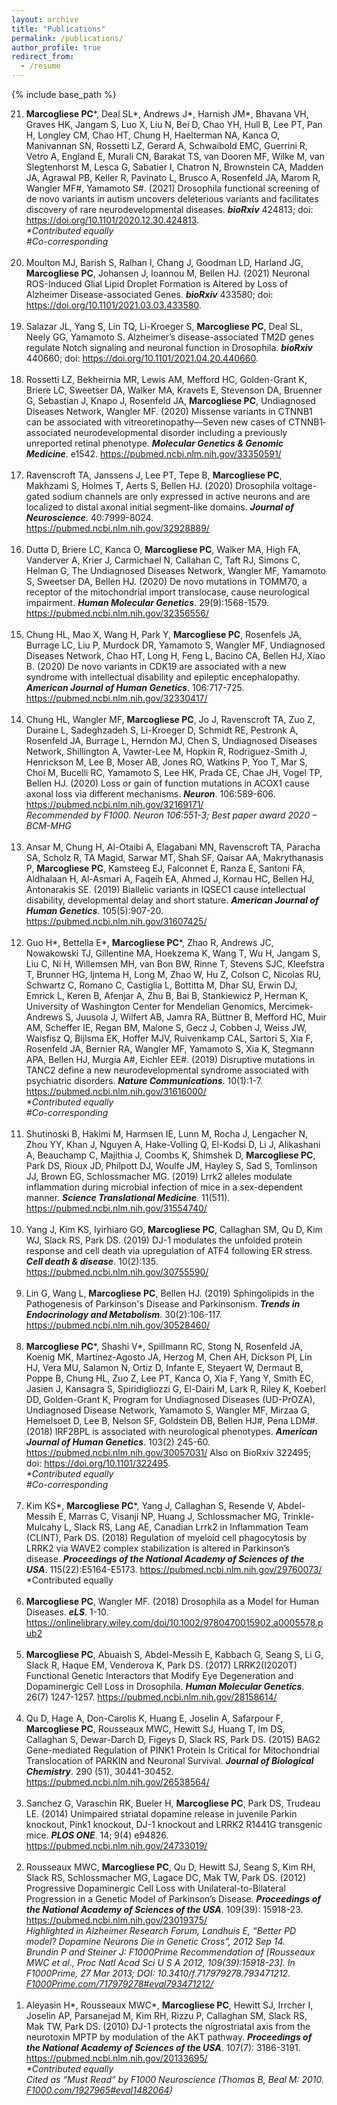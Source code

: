 ```yaml
---
layout: archive
title: "Publications"
permalink: /publications/
author_profile: true
redirect_from:
  - /resume
---
```


{% include base_path %}

<ol>

<li value="21."> <b>Marcogliese PC</b>*, Deal SL*, Andrews J*, Harnish JM*, Bhavana VH, Graves HK, Jangam S, Luo X, Liu N, Bei D, Chao YH, Hull B, Lee PT, Pan H, Longley CM, Chao HT, Chung H, Haelterman NA, Kanca O, Manivannan SN, Rossetti LZ, Gerard A, Schwaibold EMC, Guerrini R, Vetro A, England E, Murali CN, Barakat TS, van Dooren MF, Wilke M, van Slegtenhorst M, Lesca G, Sabatier I, Chatron N, Brownstein CA, Madden JA, Agrawal PB, Keller R, Pavinato L, Brusco A, Rosenfeld JA, Marom R, Wangler MF#, Yamamoto S#. (2021) Drosophila functional screening of de novo variants in autism uncovers deleterious variants and facilitates discovery of rare neurodevelopmental diseases. <b><i>bioRxiv</i></b> 424813; doi: <a href="https://doi.org/10.1101/2020.12.30.424813">https://doi.org/10.1101/2020.12.30.424813</a>.<br/>
	<i>*Contributed equally<br/>
	#Co-corresponding</i></li>
<br/>	
<li value="20."> Moulton MJ, Barish S, Ralhan I, Chang J, Goodman LD, Harland JG, <b>Marcogliese PC</b>, Johansen J, Ioannou M, Bellen HJ. (2021) Neuronal ROS-Induced Glial Lipid Droplet Formation is Altered by Loss of Alzheimer Disease-associated Genes. <b><i>bioRxiv</i></b> 433580; doi: <a href="https://doi.org/10.1101/2021.03.03.433580">https://doi.org/10.1101/2021.03.03.433580</a>.</li>
<br/>
<li value="19."> Salazar JL, Yang S, Lin TQ, Li-Kroeger S, <b>Marcogliese PC</b>, Deal SL, Neely GG, Yamamoto S. Alzheimer’s disease-associated TM2D genes regulate Notch signaling and neuronal function in Drosophila. <b><i>bioRxiv</i></b> 440660; doi: <a href="https://doi.org/10.1101/2021.04.20.440660">https://doi.org/10.1101/2021.04.20.440660</a>.</li>
<br/>	
<li value="18."> Rossetti LZ, Bekheirnia MR, Lewis AM, Mefford HC, Golden-Grant K, Briere LC, Sweetser DA, Walker MA, Kravets E, Stevenson DA, Bruenner G, Sebastian J, Knapo J, Rosenfeld JA, <b>Marcogliese PC</b>, Undiagnosed Diseases Network, Wangler MF. (2020) Missense variants in CTNNB1 can be associated with vitreoretinopathy—Seven new cases of CTNNB1‐associated neurodevelopmental disorder including a previously unreported retinal phenotype. <b><i>Molecular Genetics & Genomic Medicine</i></b>. e1542. <a href="https://pubmed.ncbi.nlm.nih.gov/33350591/">https://pubmed.ncbi.nlm.nih.gov/33350591/</a> </li>
<br/>
<li value="17."> Ravenscroft TA, Janssens J, Lee PT, Tepe B, <b>Marcogliese PC</b>, Makhzami S, Holmes T, Aerts S, Bellen HJ. (2020) Drosophila voltage-gated sodium channels are only expressed in active neurons and are localized to distal axonal initial segment-like domains. <b><i>Journal of Neuroscience</i></b>. 40:7999-8024. <a href="https://pubmed.ncbi.nlm.nih.gov/32928889/">https://pubmed.ncbi.nlm.nih.gov/32928889/</a> </li>
<br/>
<li value="16."> Dutta D, Briere LC, Kanca O, <b>Marcogliese PC</b>, Walker MA, High FA, Vanderver A, Krier J, Carmichael N, Callahan C, Taft RJ, Simons C, Helman G, The Undiagnosed Diseases Network, Wangler MF, Yamamoto S, Sweetser DA, Bellen HJ. (2020) De novo mutations in TOMM70, a receptor of the mitochondrial import translocase, cause neurological impairment. <b><i>Human Molecular Genetics</i></b>. 29(9):1568-1579. <a href="https://pubmed.ncbi.nlm.nih.gov/32356556/">https://pubmed.ncbi.nlm.nih.gov/32356556/</a> </li>
<br/>
<li value="15."> Chung HL, Mao X, Wang H, Park Y, <b>Marcogliese PC</b>, Rosenfels JA, Burrage LC, Liu P, Murdock DR, Yamamoto S, Wangler MF, Undiagnosed Diseases Network, Chao HT, Long H, Feng L, Bacino CA, Bellen HJ, Xiao B. (2020) De novo variants in CDK19 are associated with a new syndrome with intellectual disability and epileptic encephalopathy. <b><i>American Journal of Human Genetics</i></b>. 106:717-725. <a href="https://pubmed.ncbi.nlm.nih.gov/32330417/">https://pubmed.ncbi.nlm.nih.gov/32330417/</a> </li>
<br/>
<li value="14."> Chung HL, Wangler MF, <b>Marcogliese PC</b>, Jo J, Ravenscroft TA, Zuo Z, Duraine L, Sadeghzadeh S, Li-Kroeger D, Schmidt RE, Pestronk A, Rosenfeld JA, Burrage L, Herndon MJ, Chen S, Undiagnosed Diseases Network, Shillington A, Vawter-Lee M, Hopkin R, Rodriguez-Smith J, Henrickson M, Lee B, Moser AB, Jones RO, Watkins P, Yoo T, Mar S, Choi M, Bucelli RC, Yamamoto S, Lee HK, Prada CE, Chae JH, Vogel TP, Bellen HJ. (2020) Loss or gain of function mutations in ACOX1 cause axonal loss via different mechanisms. <b><i>Neuron</i></b>. 106:589-606. <a href="https://pubmed.ncbi.nlm.nih.gov/32169171/">https://pubmed.ncbi.nlm.nih.gov/32169171/</a> <br/>
		<i>Recommended by F1000. Neuron 106:551-3; Best paper award 2020 – BCM-MHG</i></li>
<br/>
<li value="13."> Ansar M, Chung H, Al-Otaibi A, Elagabani MN, Ravenscroft TA, Paracha SA, Scholz R, TA Magid, Sarwar MT, Shah SF, Qaisar AA, Makrythanasis P, <b>Marcogliese PC</b>, Kamsteeg EJ, Falconnet E, Ranza E, Santoni FA, Aldhalaan H, Al-Asmari A, Faqeih EA, Ahmed J, Kornau HC, Bellen HJ, Antonarakis SE. (2019) Biallelic variants in IQSEC1 cause intellectual disability, developmental delay and short stature. <b><i>American Journal of Human Genetics</i></b>. 105(5):907-20. <a href="https://pubmed.ncbi.nlm.nih.gov/31607425/">https://pubmed.ncbi.nlm.nih.gov/31607425/</a> </li>
<br/>
<li value="12."> Guo H*, Bettella E*, <b>Marcogliese PC</b>*, Zhao R, Andrews JC, Nowakowski TJ, Gillentine MA, Hoekzema K, Wang T, Wu H, Jangam S, Liu C, Ni H, Willemsen MH, van Bon BW, Rinne T, Stevens SJC, Kleefstra T, Brunner HG, Ijntema H, Long M, Zhao W, Hu Z, Colson C, Nicolas RU, Schwartz C, Romano C, Castiglia L, Bottitta M, Dhar SU, Erwin DJ, Emrick L, Keren B, Afenjar A, Zhu B, Bai B, Stankiewicz P, Herman K, University of Washington Center for Mendelian Genomics, Mercimek-Andrews S, Juusola J, Wilfert AB, Jamra RA, Büttner B, Mefford HC, Muir AM, Scheffer IE, Regan BM, Malone S, Gecz J, Cobben J, Weiss JW, Waisfisz Q, Bijlsma EK, Hoffer MJV, Ruivenkamp CAL, Sartori S, Xia F, Rosenfeld JA, Bernier RA, Wangler MF, Yamamoto S, Xia K, Stegmann APA, Bellen HJ, Murgia A#, Eichler EE#. (2019) Disruptive mutations in TANC2 define a new neurodevelopmental syndrome associated with psychiatric disorders. <b><i>Nature Communications</i></b>. 10(1):1-7. <a href="https://pubmed.ncbi.nlm.nih.gov/31616000/">https://pubmed.ncbi.nlm.nih.gov/31616000/</a> <br/>
		<i>*Contributed equally<br/>
		#Co-corresponding</i></li>
<br/>
<li value="11."> Shutinoski B, Hakimi M, Harmsen IE, Lunn M, Rocha J, Lengacher N, Zhou YY, Khan J, Nguyen A, Hake-Volling Q, El-Kodsi D, Li J, Alikashani A, Beauchamp C, Majithia J, Coombs K, Shimshek D, <b>Marcogliese PC</b>, Park DS, Rioux JD, Philpott DJ, Woulfe JM, Hayley S, Sad S, Tomlinson JJ, Brown EG, Schlossmacher MG. (2019) Lrrk2 alleles modulate inflammation during microbial infection of mice in a sex-dependent manner. <b><i>Science Translational Medicine</i></b>. 11(511). <a href="https://pubmed.ncbi.nlm.nih.gov/31554740/">https://pubmed.ncbi.nlm.nih.gov/31554740/</a> </li>
<br/>
<li value="10."> Yang J, Kim KS, Iyirhiaro GO, <b>Marcogliese PC</b>, Callaghan SM, Qu D, Kim WJ, Slack RS, Park DS. (2019) DJ-1 modulates the unfolded protein response and cell death via upregulation of ATF4 following ER stress. <b><i>Cell death & disease</i></b>. 10(2):135. <a href="https://pubmed.ncbi.nlm.nih.gov/30755590/">https://pubmed.ncbi.nlm.nih.gov/30755590/</a>  </li>
<br/>
<li value="9."> Lin G, Wang L, <b>Marcogliese PC</b>, Bellen HJ. (2019) Sphingolipids in the Pathogenesis of Parkinson's Disease and Parkinsonism. <b><i>Trends in Endocrinology and Metabolism</i></b>. 30(2):106-117. <a href="https://pubmed.ncbi.nlm.nih.gov/30528460/">https://pubmed.ncbi.nlm.nih.gov/30528460/</a> </li>
<br/>
<li value="8."> <b>Marcogliese PC</b>*, Shashi V*, Spillmann RC, Stong N, Rosenfeld JA, Koenig MK, Martínez-Agosto JA, Herzog M, Chen AH, Dickson PI, Lin HJ, Vera MU, Salamon N, Ortiz D, Infante E, Steyaert W, Dermaut B, Poppe B, Chung HL, Zuo Z, Lee PT, Kanca O, Xia F, Yang Y, Smith EC, Jasien J, Kansagra S, Spiridigliozzi G, El-Dairi M, Lark R, Riley K, Koeberl DD, Golden-Grant K, Program for Undiagnosed Diseases (UD-PrOZA), Undiagnosed Disease Network, Yamamoto S, Wangler MF, Mirzaa G, Hemelsoet D, Lee B, Nelson SF, Goldstein DB, Bellen HJ#, Pena LDM#. (2018) IRF2BPL is associated with neurological phenotypes. <b><i>American Journal of Human Genetics</i></b>. 103(2) 245-60. <a href="https://pubmed.ncbi.nlm.nih.gov/30057031/">https://pubmed.ncbi.nlm.nih.gov/30057031/</a> Also on BioRxiv 322495; doi: <a href="https://doi.org/10.1101/322495">https://doi.org/10.1101/322495</a>. <br/> 
		<i>*Contributed equally<br/>
		#Co-corresponding</i></li>
<br/>
<li value="7."> Kim KS*, <b>Marcogliese PC</b>*, Yang J, Callaghan S, Resende V, Abdel-Messih E, Marras C, Visanji NP, Huang J, Schlossmacher MG, Trinkle-Mulcahy L, Slack RS, Lang AE, Canadian Lrrk2 in Inflammation Team (CLINT), Park DS. (2018) Regulation of myeloid cell phagocytosis by LRRK2 via WAVE2 complex stabilization is altered in Parkinson’s disease. <b><i>Proceedings of the National Academy of Sciences of the USA</i></b>. 115(22):E5164-E5173. <a href="https://pubmed.ncbi.nlm.nih.gov/29760073/">https://pubmed.ncbi.nlm.nih.gov/29760073/</a> <br/> 
     		*Contributed equally</li>
<br/>
<li value="6."> <b>Marcogliese PC</b>, Wangler MF. (2018) Drosophila as a Model for Human Diseases. <b><i>eLS</i></b>. 1-10. <a href="https://onlinelibrary.wiley.com/doi/10.1002/9780470015902.a0005578.pub2">https://onlinelibrary.wiley.com/doi/10.1002/9780470015902.a0005578.pub2</a></li>
<br/>
<li value="5."> <b>Marcogliese PC</b>, Abuaish S, Abdel-Messih E, Kabbach G, Seang S, Li G, Slack R, Haque EM, Venderova K, Park DS. (2017) LRRK2(I2020T) Functional Genetic Interactors that Modify Eye Degeneration and Dopaminergic Cell Loss in Drosophila. <b><i>Human Molecular Genetics</i></b>. 26(7) 1247-1257. <a href="https://pubmed.ncbi.nlm.nih.gov/28158614/">https://pubmed.ncbi.nlm.nih.gov/28158614/</a> </li>
<br/>
<li value="4."> Qu D, Hage A, Don-Carolis K, Huang E, Joselin A, Safarpour F, <b>Marcogliese PC</b>, Rousseaux MWC, Hewitt SJ, Huang T, Im DS, Callaghan S, Dewar-Darch D, Figeys D, Slack RS, Park DS. (2015) BAG2 Gene-mediated Regulation of PINK1 Protein Is Critical for Mitochondrial Translocation of PARKIN and Neuronal Survival. <b><i>Journal of Biological Chemistry</i></b>. 290 (51), 30441-30452. <a href="https://pubmed.ncbi.nlm.nih.gov/26538564/">https://pubmed.ncbi.nlm.nih.gov/26538564/</a> </li>
<br/>
<li value="3."> Sanchez G, Varaschin RK, Bueler H, <b>Marcogliese PC</b>, Park DS, Trudeau LE. (2014) Unimpaired striatal dopamine release in juvenile Parkin knockout, Pink1 knockout, DJ-1 knockout and LRRK2 R1441G transgenic mice. <b><i>PLOS ONE</i></b>. 14; 9(4) e94826. <a href="https://pubmed.ncbi.nlm.nih.gov/24733019/">https://pubmed.ncbi.nlm.nih.gov/24733019/</a> </li>
<br/>
<li value="2."> Rousseaux MWC, <b>Marcogliese PC</b>, Qu D, Hewitt SJ, Seang S, Kim RH, Slack RS, Schlossmacher MG, Lagace DC, Mak TW, Park DS. (2012) Progressive Dopaminergic Cell Loss with Unilateral-to-Bilateral Progression in a Genetic Model of Parkinson’s Disease. <b><i>Proceedings of the National Academy of Sciences of the USA</i></b>. 109(39): 15918-23. <a href="https://pubmed.ncbi.nlm.nih.gov/23019375/">https://pubmed.ncbi.nlm.nih.gov/23019375/ </a><br/> 
		<i>Highlighted in Alzheimer Research Forum, Landhuis E, “Better PD model? Dopamine Neurons Die in Genetic Cross”, 2012 Sep 14.<br/> 
		Brundin P and Steiner J: F1000Prime Recommendation of [Rousseaux MWC et al., Proc Natl Acad Sci U S A 2012, 109(39):15918-23]. In F1000Prime, 27 Mar 2013; DOI: 10.3410/f.717979278.793471212. <a href="https://F1000Prime.com/717979278#eval793471212/">F1000Prime.com/717979278#eval793471212/ </a></i></li>
<br/>
<li value="1."> Aleyasin H*, Rousseaux MWC*, <b>Marcogliese PC</b>, Hewitt SJ, Irrcher I, Joselin AP, Parsanejad M, Kim RH, Rizzu P, Callaghan SM, Slack RS, Mak TW, Park DS. (2010) DJ-1 protects the nigrostriatal axis from the neurotoxin MPTP by modulation of the AKT pathway. <b><i>Proceedings of the National Academy of Sciences of the USA</i></b>. 107(7): 3186-3191. <a href="https://pubmed.ncbi.nlm.nih.gov/20133695/">https://pubmed.ncbi.nlm.nih.gov/20133695/ </a> <br/> 
		<i>*Contributed equally<br/> 
		Cited as “Must Read” by F1000 Neuroscience (Thomas B, Beal M: 2010. <a href="https://F1000.com/1927965#eval1482064">F1000.com/1927965#eval1482064</a>)</i></li>
<br/>
</ol>
